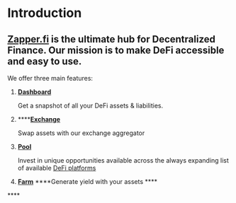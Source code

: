 # Introduction

## [Zapper.fi](https://www.zapper.fi/dashboard) is the ultimate hub for Decentralized Finance. Our mission is to make DeFi accessible and easy to use.

We offer three main features:

1. [**Dashboard**](https://zapper.fi/dashboard)

   Get a snapshot of all your DeFi assets & liabilities.

2. \*\*\*\*[**Exchange**](https://zapper.fi/exchange)

   Swap assets with our exchange aggregator 

3. [**Pool**](invest/pooling/)

   Invest in unique opportunities available across the always expanding list of available [DeFi platforms](https://zapper.fi/protocols)

4. [**Farm**](invest/farming.md) ****Generate yield with your assets ****

\*\*\*\*

